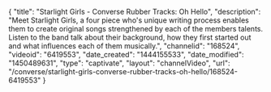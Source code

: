{
    "title": "Starlight Girls - Converse Rubber Tracks: Oh Hello",
    "description": "Meet Starlight Girls, a four piece who's unique writing process enables them to create original songs strengthened by each of the members talents. Listen to the band talk about their background, how they first started out and what influences each of them musically.",
    "channelid": "168524",
    "videoid": "6419553",
    "date_created": "1444155533",
    "date_modified": "1450489631",
    "type": "captivate",
    "layout": "channelVideo",
    "url": "\/converse\/starlight-girls-converse-rubber-tracks-oh-hello\/168524-6419553"
}